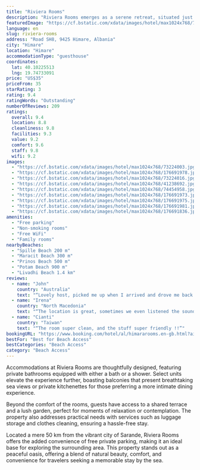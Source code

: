```yaml
---
title: "Riviera Rooms"
description: "Riviera Rooms emerges as a serene retreat, situated just a stone's throw away from the pristine sands of a Himare beach."
featuredImage: "https://cf.bstatic.com/xdata/images/hotel/max1024x768/73224003.jpg?k=fc6cad0de8f159f31ac378f6f49e905895cac32f77dd89f4da77e77fb156b1a7&o=&hp=1"
language: en
slug: riviera-rooms
address: "Road SH8, 9425 Himare, Albania"
city: "Himare"
location: "Himare"
accommodationType: "guesthouse"
coordinates:
  lat: 40.10225513
  lng: 19.74733091
price: "US$35"
priceFrom: 35
starRating: 3
rating: 9.4
ratingWords: "Outstanding"
numberOfReviews: 209
ratings:
  overall: 9.4
  location: 8.8
  cleanliness: 9.8
  facilities: 9.3
  value: 9.2
  comfort: 9.6
  staff: 9.8
  wifi: 9.2
images:
  - "https://cf.bstatic.com/xdata/images/hotel/max1024x768/73224003.jpg?k=fc6cad0de8f159f31ac378f6f49e905895cac32f77dd89f4da77e77fb156b1a7&o=&hp=1"
  - "https://cf.bstatic.com/xdata/images/hotel/max1024x768/176691978.jpg?k=8950e4195458462742b98d5f072f24049b66960aa94bf4f5005dd8f28d9c4722&o=&hp=1"
  - "https://cf.bstatic.com/xdata/images/hotel/max1024x768/73224016.jpg?k=0fd542329801f025eb0798e720e492c6a56d05f4abdd247f885a65749c3b4ed4&o=&hp=1"
  - "https://cf.bstatic.com/xdata/images/hotel/max1024x768/41238692.jpg?k=6fc88ff09ae09130f220933f5712536f79b0061d0a7a5bf30c70caed643917dc&o=&hp=1"
  - "https://cf.bstatic.com/xdata/images/hotel/max1024x768/74454958.jpg?k=3887dcdc5b431296ec78fa6d09a593ff1ba85b1c26775f6335ae1be52696fe8e&o=&hp=1"
  - "https://cf.bstatic.com/xdata/images/hotel/max1024x768/176691973.jpg?k=683ba33f3601fdca5a896c7856b59eaffe80367c1c4ad18e19ea0847c1c14f53&o=&hp=1"
  - "https://cf.bstatic.com/xdata/images/hotel/max1024x768/176691975.jpg?k=48b79874138da92b0e12ad9b491dc4f0078f59d0bf5bb6810662983c8b2b7245&o=&hp=1"
  - "https://cf.bstatic.com/xdata/images/hotel/max1024x768/176691981.jpg?k=14114ca1f09743990e54b92b41291b71a0459125c423249742584e24ddfe6b59&o=&hp=1"
  - "https://cf.bstatic.com/xdata/images/hotel/max1024x768/176691836.jpg?k=4202077fad2e93062138a35fc1cc7ef69ed2743fb0b741f3a6b4ea4df0addb65&o=&hp=1"
amenities:
  - "Free parking"
  - "Non-smoking rooms"
  - "Free WiFi"
  - "Family rooms"
nearbyBeaches:
  - "Spille Beach 200 m"
  - "Maracit Beach 300 m"
  - "Prinos Beach 500 m"
  - "Potam Beach 900 m"
  - "Livadhi Beach 1.4 km"
reviews:
  - name: "John"
    country: "Australia"
    text: "“Lovely host, picked me up when I arrived and drove me back to the bus stop when I left (so I didn't miss the bus!). The WIFI was good which was important for me to do work. Nice spacious and clean room, the air conditioner worked well, had a...”"
  - name: "Irena"
    country: "North Macedonia"
    text: "“The location is great, sometimes we even listened the sound of the waves. The accomodation was clean and comfortable, the host was very nice. They have their own parking. Highly recommended.”"
  - name: "Cianti"
    country: "Taiwan"
    text: "“The room super clean, and the stuff super friendly !!”"
bookingURL: "https://www.booking.com/hotel/al/himararooms.en-gb.html?aid=8035640"
bestFor: "Best for Beach Access"
bestCategories: "Beach Access"
category: "Beach Access"
---
```


Accommodations at Riviera Rooms are thoughtfully designed, featuring private bathrooms equipped with either a bath or a shower. Select units elevate the experience further, boasting balconies that present breathtaking sea views or private kitchenettes for those preferring a more intimate dining experience.

Beyond the comfort of the rooms, guests have access to a shared terrace and a lush garden, perfect for moments of relaxation or contemplation. The property also addresses practical needs with services such as luggage storage and clothes cleaning, ensuring a hassle-free stay.

Located a mere 50 km from the vibrant city of Sarande, Riviera Rooms offers the added convenience of free private parking, making it an ideal base for exploring the surrounding area. This property stands out as a peaceful oasis, offering a blend of natural beauty, comfort, and convenience for travelers seeking a memorable stay by the sea.